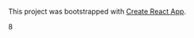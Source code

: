 This project was bootstrapped with [Create React App](https://github.com/facebook/create-react-app).

8